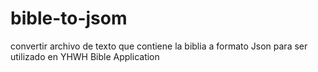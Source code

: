 # bible-to-jsom
convertir archivo de texto que contiene la biblia a formato Json para ser utilizado en YHWH Bible Application
